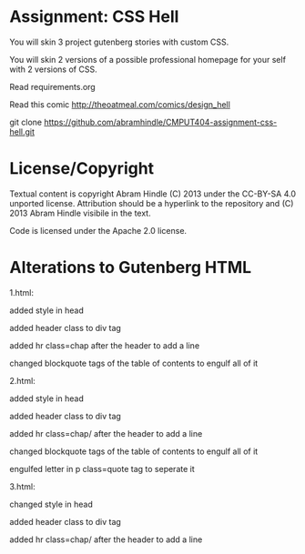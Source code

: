 Assignment: CSS Hell
====================

You will skin 3 project gutenberg stories with custom CSS.

You will skin 2 versions of a possible professional homepage for your
self with 2 versions of CSS.

Read requirements.org

Read this comic http://theoatmeal.com/comics/design_hell

git clone https://github.com/abramhindle/CMPUT404-assignment-css-hell.git

License/Copyright
=================

Textual content is copyright Abram Hindle (C) 2013 under the CC-BY-SA
4.0 unported license. Attribution should be a hyperlink to the
repository and (C) 2013 Abram Hindle visibile in the text.

Code is licensed under the Apache 2.0 license.

Alterations to Gutenberg HTML
=============================

1.html:

added style in head

added header class to div tag

added hr class=chap after the header to add a line

changed blockquote tags of the table of contents to engulf all of it

2.html:

  added style in head
  
  added header class to div tag
  
  added hr class=chap/ after the header to add a line
  
  changed blockquote tags of the table of contents to engulf all of it
  
  engulfed letter in p class=quote tag to seperate it

3.html:

  changed style in head
  
  added header class to div tag
  
  added hr class=chap/ after the header to add a line
